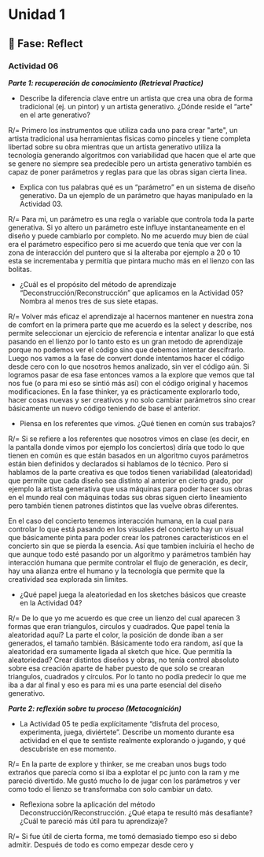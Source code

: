# Unidad 1

## 🤔 Fase: Reflect

### Actividad 06

***Parte 1: recuperación de conocimiento (Retrieval Practice)***

- Describe la diferencia clave entre un artista que crea una obra de forma tradicional (ej. un pintor) y un artista generativo. ¿Dónde reside el “arte” en el arte generativo?

R/= Primero los instrumentos que utiliza cada uno para crear "arte", un artista tradicional usa herramientas fisicas como pinceles y tiene completa libertad sobre su obra mientras que un artista generativo utiliza la tecnología generando algoritmos con variabilidad que hacen que el arte que se genere no siempre sea predecible pero un artista generativo también es capaz de poner parámetros y reglas para que las obras sigan cierta linea.

- Explica con tus palabras qué es un “parámetro” en un sistema de diseño generativo. Da un ejemplo de un parámetro que hayas manipulado en la Actividad 03.

R/= Para mi, un parámetro es una regla o variable que controla toda la parte generativa. Si yo altero un parámetro este influye instantaneamente en el diseño y puede cambiarlo por completo. No me acuerdo muy bien de cúal era el parámetro especifico pero si me acuerdo que tenía que ver con la zona de interacción del puntero que si la alteraba por ejemplo a 20 o 10 esta se incrementaba y permitía que pintara mucho más en el lienzo con las bolitas.

- ¿Cuál es el propósito del método de aprendizaje “Deconstrucción/Reconstrucción” que aplicamos en la Actividad 05? Nombra al menos tres de sus siete etapas.

R/= Volver más eficaz el aprendizaje al hacernos mantener en nuestra zona de comfort en la primera parte que me acuerdo es la select y describe, nos permite seleccionar un ejercicio de referencia e intentar analizar lo que está pasando en el lienzo por lo tanto esto es un gran metodo de aprendizaje porque no podemos ver el código sino que debemos intentar descifrarlo. Luego nos vamos a la fase de convert donde intentamos hacer el código desde cero con lo que nosotros hemos analizado, sin ver el código aún. Si logramos pasar de esa fase entonces vamos a la explore que vemos que tal nos fue (o para mi eso se sintió más así) con el código original y hacemos modificaciones. En la fase thinker, ya es prácticamente explorarlo todo, hacer cosas nuevas y ser creativos y no solo cambiar parámetros sino crear básicamente un nuevo código teniendo de base el anterior.

- Piensa en los referentes que vimos. ¿Qué tienen en común sus trabajos?

R/= Si se refiere a los referentes que nosotros vimos en clase (es decir, en la pantalla donde vimos por ejemplo los conciertos) diría que todo lo que tienen en común es que están basados en un algoritmo cuyos parámetros están bien definidos y declarados si hablamos de lo técnico. Pero si hablamos de la parte creativa es que todos tienen variabilidad (aleatoridad) que permite que cada diseño sea distinto al anterior en cierto grado, por ejemplo la artista generativa que usa máquinas para poder hacer sus obras en el mundo real con máquinas todas sus obras siguen cierto lineamiento pero también tienen patrones distintos que las vuelve obras diferentes. 

En el caso del concierto tenemos interacción humana, en la cual para controlar lo que está pasando en los visuales del concierto hay un visual que básicamente pinta para poder crear los patrones característicos en el concierto sin que se pierda la esencia. Así que tambien incluiría el hecho de que aunque todo esté pasando por un algoritmo y parámetros también hay interacción humana que permite controlar el flujo de generación, es decir, hay una alianza entre el humano y la tecnología que permite que la creatividad sea explorada sin limites.

- ¿Qué papel juega la aleatoriedad en los sketches básicos que creaste en la Actividad 04?

R/= De lo que yo me acuerdo es que cree un lienzo del cual aparecen 3 formas que eran triangulos, circulos y cuadrados. Que papel tenía la aleatoridad aquí? La parte el color, la posición de donde iban a ser generados, el tamaño también. Básicamente todo era random, así que la aleatoridad era sumamente ligada al sketch que hice. Que permitía la aleatoriedad? Crear distintos diseños y obras, no tenía control absoluto sobre esa creación aparte de haber puesto de que solo se crearan triangulos, cuadrados y círculos. Por lo tanto no podía predecir lo que me iba a dar al final y eso es para mi es una parte esencial del diseño generativo.

***Parte 2: reflexión sobre tu proceso (Metacognición)***

- La Actividad 05 te pedía explícitamente “disfruta del proceso, experimenta, juega, diviértete”. Describe un momento durante esa actividad en el que te sentiste realmente explorando o jugando, y qué descubriste en ese momento.

R/= En la parte de explore y thinker, se me creaban unos bugs todo extraños que parecía como si iba a explotar el pc junto con la ram y me pareció divertido. Me gustó mucho lo de jugar con los parámetros y ver como todo el lienzo se transformaba con solo cambiar un dato.

- Reflexiona sobre la aplicación del método Deconstrucción/Reconstrucción. ¿Qué etapa te resultó más desafiante? ¿Cuál te pareció más útil para tu aprendizaje?

R/= Si fue útil de cierta forma, me tomó demasiado tiempo eso si debo admitir. Después de todo es como empezar desde cero y 
